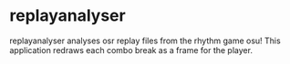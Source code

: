 # replayanalyser

replayanalyser analyses osr replay files from the rhythm game osu! This application redraws each combo break as a frame for the player.
